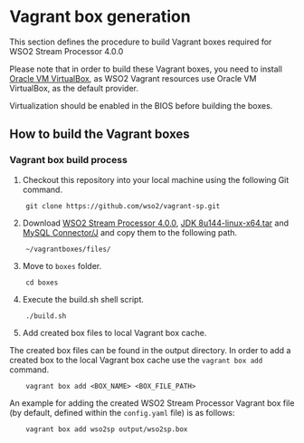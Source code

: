 # Vagrant box generation

This section defines the procedure to build Vagrant boxes required for WSO2 Stream Processor 4.0.0

Please note that in order to build these Vagrant boxes, you need to install
[Oracle VM VirtualBox](http://www.oracle.com/technetwork/server-storage/virtualbox/downloads/index.html),
as WSO2 Vagrant resources use Oracle VM VirtualBox, as the default provider.

Virtualization should be enabled in the BIOS before building the boxes.
## How to build the Vagrant boxes

### Vagrant box build process

1. Checkout this repository into your local machine using the following Git command.

```
	git clone https://github.com/wso2/vagrant-sp.git
```
2. Download
	[WSO2 Stream Processor 4.0.0](https://wso2.com/analytics#download), [JDK 8u144-linux-x64.tar](http://www.oracle.com/technetwork/java/javase/downloads/jdk8-downloads-2133151.html) and [MySQL Connector/J](https://dev.mysql.com/downloads/connector/j/) and copy them to the following path.

```
	~/vagrantboxes/files/
```

3. Move to `boxes` folder.

```
	cd boxes
```

4. Execute the build.sh shell script.

```
	./build.sh
```

5. Add created box files to local Vagrant box cache.

The created box files can be found in the output directory. In order to add a created box to the local Vagrant box cache use the `vagrant box add` command.

```
	vagrant box add <BOX_NAME> <BOX_FILE_PATH>
```

An example for adding the created WSO2 Stream Processor Vagrant box file (by default, defined
within the `config.yaml` file) is as follows:

```
	vagrant box add wso2sp output/wso2sp.box
```